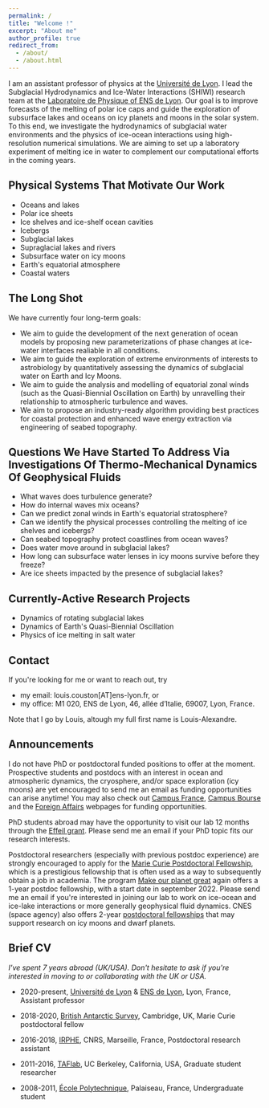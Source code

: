 ```yaml
---
permalink: /
title: "Welcome !"
excerpt: "About me"
author_profile: true
redirect_from: 
  - /about/
  - /about.html
---
```


I am an assistant professor of physics at the [Université de Lyon](https://fst-physique.univ-lyon1.fr/). I lead the Subglacial Hydrodynamics and Ice-Water Interactions (SHIWI) research team at the [Laboratoire de Physique of ENS de Lyon](http://www.ens-lyon.fr/PHYSIQUE). 
Our goal is to improve forecasts of the melting of polar ice caps and guide the exploration of subsurface lakes and oceans on icy planets and moons in the solar system. To this end, we investigate the hydrodynamics of subglacial water environments and the physics of ice-ocean interactions using high-resolution numerical simulations. We are aiming to set up a laboratory experiment of melting ice in water to complement our computational efforts in the coming years. 

Physical Systems That Motivate Our Work
------
* Oceans and lakes
* Polar ice sheets
* Ice shelves and ice-shelf ocean cavities
* Icebergs
* Subglacial lakes
* Supraglacial lakes and rivers
* Subsurface water on icy moons 
* Earth's equatorial atmosphere
* Coastal waters

The Long Shot
------
We have currently four long-term goals:
* We aim to guide the development of the next generation of ocean models by proposing new parameterizations of phase changes at ice-water interfaces realiable in all conditions.
* We aim to guide the exploration of extreme environments of interests to astrobiology by quantitatively assessing the dynamics of subglacial water on Earth and Icy Moons.
* We aim to guide the analysis and modelling of equatorial zonal winds (such as the Quasi-Biennial Oscillation on Earth) by unravelling their relationship to atmospheric turbulence and waves.  
* We aim to propose an industry-ready algorithm providing best practices for coastal protection and enhanced wave energy extraction via engineering of seabed topography.  

Questions We Have Started To Address Via Investigations Of Thermo-Mechanical Dynamics Of Geophysical Fluids
------
* What waves does turbulence generate?
* How do internal waves mix oceans?
* Can we predict zonal winds in Earth's equatorial stratosphere?
* Can we identify the physical processes controlling the melting of ice shelves and icebergs?
* Can seabed topography protect coastlines from ocean waves?
* Does water move around in subglacial lakes?
* How long can subsurface water lenses in icy moons survive before they freeze?
* Are ice sheets impacted by the presence of subglacial lakes?

Currently-Active Research Projects
------
* Dynamics of rotating subglacial lakes 
* Dynamics of Earth's Quasi-Biennial Oscillation
* Physics of ice melting in salt water 

Contact
------
If you're looking for me or want to reach out, try
* my email: louis.couston[AT]ens-lyon.fr, or 
* my office: M1 020, ENS de Lyon, 46, allée d’Italie, 69007, Lyon, France. 

Note that I go by Louis, altough my full first name is Louis-Alexandre.

Announcements
------
I do not have PhD or postdoctoral funded positions to offer at the moment.
Prospective students and postdocs with an interest in ocean and atmospheric dynamics, the cryosphere, and/or space exploration (icy moons) are yet encouraged to send me an email as funding opportunities can arise anytime! You may also check out [Campus France](https://www.campusfrance.org/en), [Campus Bourse](https://campusbourses.campusfrance.org/#/catalog) and the [Foreign Affairs](https://www.diplomatie.gouv.fr/fr/venir-en-france/etudier-en-france/financer-son-projet-d-etudes-en-france/) webpages for funding opportunities.

PhD students abroad may have the opportunity to visit our lab 12 months through the [Effeil grant](https://www.diplomatie.gouv.fr/fr/venir-en-france/etudier-en-france/financer-son-projet-d-etudes-en-france/). Please send me an email if your PhD topic fits our research interests.

Postdoctoral researchers (especially with previous postdoc experience) are strongly encouraged to apply for the [Marie Curie Postdoctoral Fellowship](https://ec.europa.eu/research/mariecurieactions/actions/postdoctoral-fellowships), which is a prestigious fellowship that is often used as a way to subsequently obtain a job in academia. The program [Make our planet great](https://www.campusfrance.org/en/mopga-make-our-planet-great-again-funding-programs) again offers a 1-year postdoc fellowship, with a start date in september 2022. Please send me an email if you're interested in joining our lab to work on ice-ocean and ice-lake interactions or more generally geophysical fluid dynamics. CNES (space agency) also offers 2-year [postdoctoral fellowships](https://cnes.fr/en/web/CNES-en/7430-research-grants.php) that may support research on icy moons and dwarf planets. 


Brief CV
------
*I've spent 7 years abroad (UK/USA). Don't hesitate to ask if you're interested in moving to or collaborating with the UK or USA.*

* 2020-present, [Université de Lyon](https://fst-physique.univ-lyon1.fr/) & [ENS de Lyon](http://www.ens-lyon.fr/PHYSIQUE), Lyon, France, Assistant professor

* 2018-2020, [British Antarctic Survey](https://www.bas.ac.uk/for-staff/), Cambridge, UK, Marie Curie postdoctoral fellow

* 2016-2018, [IRPHE](https://irphe.univ-amu.fr/en), CNRS, Marseille, France, Postdoctoral research assistant

* 2011-2016, [TAFlab](https://taflab.berkeley.edu/), UC Berkeley, California, USA, Graduate student researcher

* 2008-2011, [École Polytechnique](https://www.polytechnique.edu/en), Palaiseau, France, Undergraduate student


<!-- ![Graphical abstract of our last paper](/images/graphical_abstract.jpg) -->


